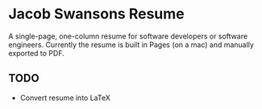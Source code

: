 # Jacob Swansons Resume
A single-page, one-column resume for software developers or software engineers. Currently the resume is built in Pages (on a mac) and manually exported to PDF.

## TODO
* Convert resume into LaTeX
